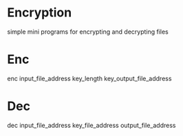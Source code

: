 # Encryption
simple mini programs for encrypting and decrypting files
# Enc
enc input_file_address key_length key_output_file_address
# Dec
dec input_file_address key_file_address output_file_address
